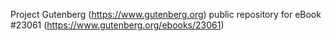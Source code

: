 Project Gutenberg (https://www.gutenberg.org) public repository for eBook #23061 (https://www.gutenberg.org/ebooks/23061)

